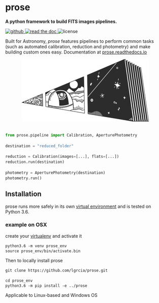# prose

**A python framework to build FITS images pipelines.**

  <a href="https://github.com/lgrcia/prose">
    <img src="https://img.shields.io/badge/github-lgrcia/prose-blue.svg?style=flat" alt="github"/>
  </a>
  <a href="https://prose.readthedocs.io/en/latest/">
    <img src="https://img.shields.io/badge/read-thedoc-black.svg?style=flat" alt="read the doc"/>
  </a>
  <a>
    <img src="https://img.shields.io/badge/license-MIT-lightgray.svg?style=flat" alt="license"/>
  </a>
  

Built for Astronomy, *prose* features pipelines to perform common tasks (such as automated calibration, reduction and photometry) and make building custom ones easy. Documentation at [prose.readthedocs.io](https://prose.readthedocs.io/en/dev)

<p align="center">
  <img width="400" src="docs/source/prose.png">
</p>


```python

from prose.pipeline import Calibration, AperturePhotometry

destination = "reduced_folder"

reduction = Calibration(images=[...], flats=[...])
reduction.run(destination)

photometry = AperturePhotometry(destination)
photometry.run()

```

## Installation

prose runs more safely in its own [virtual environment](https://docs.python.org/3/tutorial/venv.html) and is tested on Python 3.6.

### example on OSX

create your [virtualenv](https://docs.python.org/3/tutorial/venv.html) and activate it

```shell
python3.6 -m venv prose_env
source prose_env/bin/activate.bin
```

Then to locally install prose

```shell
git clone https://github.com/lgrcia/prose.git

cd prose_env
python3.6 -m pip install -e ../prose
```

Applicable to Linux-based and Windows OS